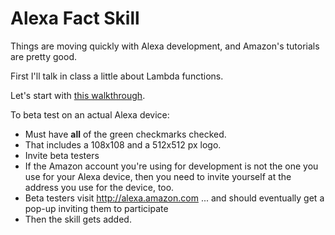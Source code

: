 # Alexa Fact Skill

Things are moving quickly with Alexa development, and Amazon's tutorials are pretty good. 

First I'll talk in class a little about Lambda functions.

Let's start with [this walkthrough](https://github.com/alexa/skill-sample-nodejs-fact/blob/master/step-by-step/1-voice-user-interface.md).

To beta test on an actual Alexa device:

- Must have **all** of the green checkmarks checked. 
- That includes a 108x108 and a 512x512 px logo.
- Invite beta testers 
- If the Amazon account you're using for development is not the one you use for your Alexa device, then you need to invite yourself at the address you use for the device, too.
- Beta testers visit http://alexa.amazon.com ... and should eventually get a pop-up inviting them to participate
- Then the skill gets added.



